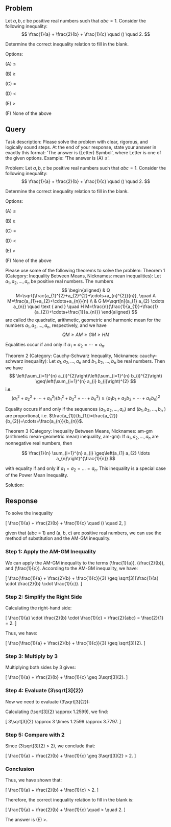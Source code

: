 ## Problem

Let $a, b, c$ be positive real numbers such that $a b c = 1$. Consider the following inequality:
$$
\frac{1}{a} + \frac{2}{b} + \frac{1}{c} \quad () \quad 2.
$$

Determine the correct inequality relation to fill in the blank.

Options:

(A) $\leq$ 

(B) $\geq$

(C) $=$ 

(D) $<$

(E) $>$

(F) None of the above

## Query

Task description: Please solve the problem with clear, rigorous, and logically sound steps. At the end of your response, state your answer in exactly this format: 'The answer is (Letter) Symbol', where Letter is one of the given options. Example: 'The answer is (A) $\leq$'.

Problem: Let $a, b, c$ be positive real numbers such that $a b c = 1$. Consider the following inequality:
$$
\frac{1}{a} + \frac{2}{b} + \frac{1}{c} \quad () \quad 2.
$$

Determine the correct inequality relation to fill in the blank.

Options:

(A) $\leq$ 

(B) $\geq$

(C) $=$ 

(D) $<$

(E) $>$

(F) None of the above

Please use some of the following theorems to solve the problem:
Theorem 1 (Category: Inequality Between Means, Nicknames: mean inequalities): Let $a_{1}, a_{2}, \ldots, a_{n}$ be positive real numbers. The numbers
$$
\begin{aligned}
& Q M=\sqrt{\frac{a_{1}^{2}+a_{2}^{2}+\cdots+a_{n}^{2}}{n}}, \quad A M=\frac{a_{1}+a_{2}+\cdots+a_{n}}{n} \\
& G M=\sqrt[n]{a_{1} a_{2} \cdots a_{n}} \quad \text { and } \quad H M=\frac{n}{\frac{1}{a_{1}}+\frac{1}{a_{2}}+\cdots+\frac{1}{a_{n}}}
\end{aligned}
$$
are called the quadratic, arithmetic, geometric and harmonic mean for the numbers $a_{1}, a_{2}, \ldots, a_{n}$, respectively, and we have
$$
Q M \geq A M \geq G M \geq H M
$$

Equalities occur if and only if $a_{1}=a_{2}=\cdots=a_{n}$.

Theorem 2 (Category: Cauchy-Schwarz Inequality, Nicknames: cauchy-schwarz inequality): Let $a_{1}, a_{2}, \ldots, a_{n}$ and $b_{1}, b_{2}$, $\ldots, b_{n}$ be real numbers. Then we have
$$
\left(\sum_{i=1}^{n} a_{i}^{2}\right)\left(\sum_{i=1}^{n} b_{i}^{2}\right) \geq\left(\sum_{i=1}^{n} a_{i} b_{i}\right)^{2}
$$
i.e.
$$
\left(a_{1}^{2}+a_{2}^{2}+\cdots+a_{n}^{2}\right)\left(b_{1}^{2}+b_{2}^{2}+\cdots+b_{n}^{2}\right) \geq\left(a_{1} b_{1}+a_{2} b_{2}+\cdots+a_{n} b_{n}\right)^{2}
$$

Equality occurs if and only if the sequences $\left(a_{1}, a_{2}, \ldots, a_{n}\right)$ and $\left(b_{1}, b_{2}\right.$, $\ldots, b_{n}$ ) are proportional, i.e. $\frac{a_{1}}{b_{1}}=\frac{a_{2}}{b_{2}}=\cdots=\frac{a_{n}}{b_{n}}$.

Theorem 3 (Category: Inequality Between Means, Nicknames: am-gm (arithmetic mean-geometric mean) inequality, am-gm): If $a_{1}, a_{2}, \ldots, a_{n}$ are nonnegative real numbers, then

$$
\frac{1}{n} \sum_{i=1}^{n} a_{i} \geq\left(a_{1} a_{2} \ldots a_{n}\right)^{\frac{1}{n}}
$$

with equality if and only if $a_{1}=a_{2}=\ldots=a_{n}$. This inequality is a special case of the Power Mean Inequality.

Solution:

## Response

To solve the inequality 

\[
\frac{1}{a} + \frac{2}{b} + \frac{1}{c} \quad () \quad 2,
\]

given that \(abc = 1\) and \(a, b, c\) are positive real numbers, we can use the method of substitution and the AM-GM inequality.

### Step 1: Apply the AM-GM Inequality

We can apply the AM-GM inequality to the terms \(\frac{1}{a}\), \(\frac{2}{b}\), and \(\frac{1}{c}\). According to the AM-GM inequality, we have:

\[
\frac{\frac{1}{a} + \frac{2}{b} + \frac{1}{c}}{3} \geq \sqrt[3]{\frac{1}{a} \cdot \frac{2}{b} \cdot \frac{1}{c}}.
\]

### Step 2: Simplify the Right Side

Calculating the right-hand side:

\[
\frac{1}{a} \cdot \frac{2}{b} \cdot \frac{1}{c} = \frac{2}{abc} = \frac{2}{1} = 2.
\]

Thus, we have:

\[
\frac{\frac{1}{a} + \frac{2}{b} + \frac{1}{c}}{3} \geq \sqrt[3]{2}.
\]

### Step 3: Multiply by 3

Multiplying both sides by 3 gives:

\[
\frac{1}{a} + \frac{2}{b} + \frac{1}{c} \geq 3\sqrt[3]{2}.
\]

### Step 4: Evaluate \(3\sqrt[3]{2}\)

Now we need to evaluate \(3\sqrt[3]{2}\):

Calculating \(\sqrt[3]{2} \approx 1.2599\), we find:

\[
3\sqrt[3]{2} \approx 3 \times 1.2599 \approx 3.7797.
\]

### Step 5: Compare with 2

Since \(3\sqrt[3]{2} > 2\), we conclude that:

\[
\frac{1}{a} + \frac{2}{b} + \frac{1}{c} \geq 3\sqrt[3]{2} > 2.
\]

### Conclusion

Thus, we have shown that:

\[
\frac{1}{a} + \frac{2}{b} + \frac{1}{c} > 2.
\]

Therefore, the correct inequality relation to fill in the blank is:

\[
\frac{1}{a} + \frac{2}{b} + \frac{1}{c} \quad > \quad 2.
\]

The answer is (E) >.